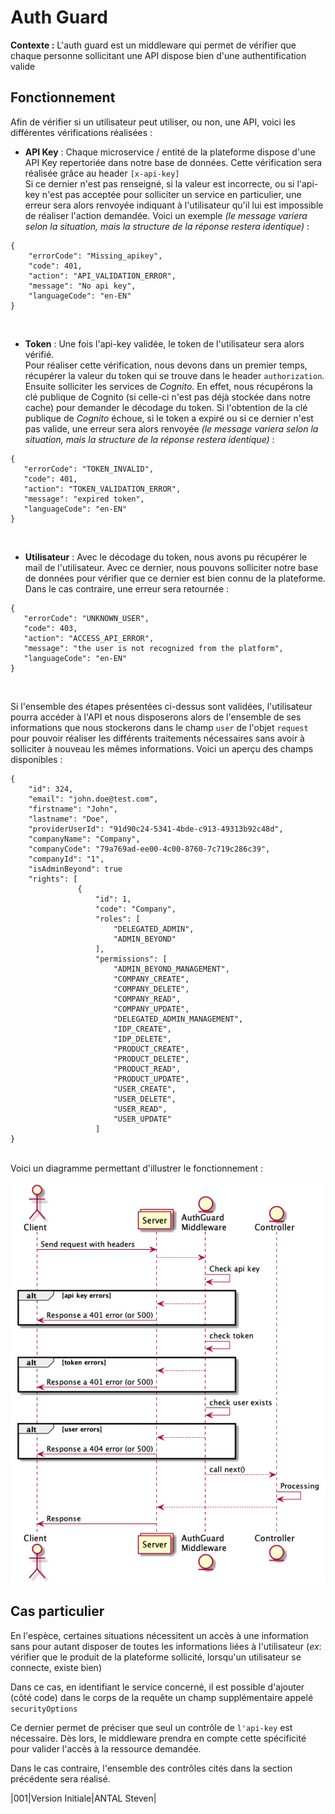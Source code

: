 # Auth Guard
**Contexte :** L'auth guard est un middleware qui permet de vérifier que chaque personne sollicitant une API dispose bien d'une authentification valide

## Fonctionnement

Afin de vérifier si un utilisateur peut utiliser, ou non, une API, voici les différentes vérifications réalisées :

- **API Key** : Chaque microservice / entité de la plateforme dispose d'une API Key repertoriée dans notre base de données. Cette vérification sera réalisée grâce au header `[x-api-key]` <br/> Si ce dernier n'est pas renseigné, si la valeur est incorrecte, ou si l'api-key n'est pas acceptée pour solliciter un service en particulier, une erreur sera alors renvoyée indiquant à l'utilisateur qu'il lui est impossible de réaliser l'action demandée. Voici un exemple *(le message variera selon la situation, mais la structure de la réponse restera identique)* : 
 ``` 
{
     "errorCode": "Missing_apikey",
     "code": 401,
     "action": "API_VALIDATION_ERROR",
     "message": "No api key",
     "languageCode": "en-EN"
}
```
<br/>

- **Token** : Une fois l'api-key validée, le token de l'utilisateur sera alors vérifié.<br/>Pour réaliser cette vérification, nous devons dans un premier temps, récupérer la valeur du token qui se trouve dans le header `authorization`. Ensuite solliciter les services de *Cognito*. En effet, nous récupérons la clé publique de Cognito (si celle-ci n'est pas déjà stockée dans notre cache) pour demander le décodage du token. Si l'obtention de la clé publique de *Cognito* échoue, si le token a expiré ou si ce dernier n'est pas valide, une erreur sera alors renvoyée *(le message variera selon la situation, mais la structure de la réponse restera identique)* :

```
{
   "errorCode": "TOKEN_INVALID",
   "code": 401,
   "action": "TOKEN_VALIDATION_ERROR",
   "message": "expired token",
   "languageCode": "en-EN"
}
```

<br/>

- **Utilisateur** : Avec le décodage du token, nous avons pu récupérer le mail de l'utilisateur. Avec ce dernier, nous pouvons solliciter notre base de données pour vérifier que ce dernier est bien connu de la plateforme. Dans le cas contraire, une erreur sera retournée :

```
{
   "errorCode": "UNKNOWN_USER",
   "code": 403,
   "action": "ACCESS_API_ERROR",
   "message": "the user is not recognized from the platform",
   "languageCode": "en-EN"
}
```
<br/>

Si l'ensemble des étapes présentées ci-dessus sont validées, l'utilisateur pourra accéder à l'API et nous disposerons alors de l'ensemble de ses informations que nous stockerons dans le champ `user` de l'objet `request` pour pouvoir réaliser les différents traitements nécessaires sans avoir à solliciter à nouveau les mêmes informations. Voici un aperçu des champs disponibles : 

```
{
    "id": 324,
    "email": "john.doe@test.com",
    "firstname": "John",
    "lastname": "Doe",
    "providerUserId": "91d90c24-5341-4bde-c913-49313b92c48d",
    "companyName": "Company",
    "companyCode": "79a769ad-ee00-4c00-8760-7c719c286c39",
    "companyId": "1",
    "isAdminBeyond": true
    "rights": [
               {
                   "id": 1,
                   "code": "Company",
                   "roles": [
                       "DELEGATED_ADMIN",
                       "ADMIN_BEYOND"
                   ],
                   "permissions": [
                       "ADMIN_BEYOND_MANAGEMENT",
                       "COMPANY_CREATE",
                       "COMPANY_DELETE",
                       "COMPANY_READ",
                       "COMPANY_UPDATE",
                       "DELEGATED_ADMIN_MANAGEMENT",
                       "IDP_CREATE",
                       "IDP_DELETE",
                       "PRODUCT_CREATE",
                       "PRODUCT_DELETE",
                       "PRODUCT_READ",
                       "PRODUCT_UPDATE",
                       "USER_CREATE",
                       "USER_DELETE",
                       "USER_READ",
                       "USER_UPDATE"
                   ]
}
```

<br/>
Voici un diagramme permettant d'illustrer le fonctionnement :

![sequence diagrame](./sequence.png)

## Cas particulier

En l'espèce, certaines situations nécessitent un accès à une information sans pour autant disposer de toutes les informations liées à l'utilisateur (*ex*: vérifier que le produit de la plateforme sollicité, lorsqu'un utilisateur se connecte, existe bien) 

Dans ce cas, en identifiant le service concerné, il est possible d'ajouter (côté code) dans le corps de la requête un champ supplémentaire appelé `securityOptions`

Ce dernier permet de préciser que seul un contrôle de `l'api-key` est nécessaire. Dès lors, le middleware prendra en compte cette spécificité pour valider l'accès à la ressource demandée.

Dans le cas contraire, l'ensemble des contrôles cités dans la section précédente sera réalisé.

|001|Version Initiale|ANTAL Steven|
